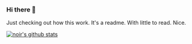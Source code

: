 ### Hi there 👋

Just checking out how this work. It's a readme. With little to read. Nice.

[![noir's github stats](https://github-readme-stats.vercel.app/api?username=josephnoir&count_private=true&theme=nord)](https://github.com/anuraghazra/github-readme-stats)

<!--
**josephnoir/josephnoir** is a ✨ _special_ ✨ repository because its `README.md` (this file) appears on your GitHub profile.

Here are some ideas to get you started:

- 🔭 I’m currently working on ...
- 🌱 I’m currently learning ...
- 👯 I’m looking to collaborate on ...
- 🤔 I’m looking for help with ...
- 💬 Ask me about ...
- 📫 How to reach me: ...
- 😄 Pronouns: ...
- ⚡ Fun fact: ...
-->
